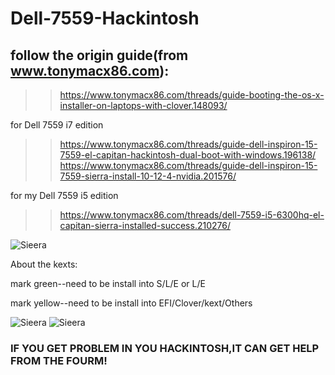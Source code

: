 # Dell-7559-Hackintosh
## follow the origin guide(from www.tonymacx86.com):
  >>https://www.tonymacx86.com/threads/guide-booting-the-os-x-installer-on-laptops-with-clover.148093/
  
  for Dell 7559 i7 edition
  >>https://www.tonymacx86.com/threads/guide-dell-inspiron-15-7559-el-capitan-hackintosh-dual-boot-with-windows.196138/
  >>https://www.tonymacx86.com/threads/guide-dell-inspiron-15-7559-sierra-install-10-12-4-nvidia.201576/
  
  for my Dell 7559 i5 edition
  >>https://www.tonymacx86.com/threads/dell-7559-i5-6300hq-el-capitan-sierra-installed-success.210276/
  
  ![Sieera](https://github.com/crackself/Dell-7559-Hackintosh/blob/master/introduce/sierra.png)
  
  About the kexts:
  
  mark green--need to be install into S/L/E or L/E
  
  mark yellow--need to be install into EFI/Clover/kext/Others
  
  ![Sieera](https://github.com/crackself/Dell-7559-Hackintosh/blob/master/introduce/EFI.png)
  ![Sieera](https://github.com/crackself/Dell-7559-Hackintosh/blob/master/introduce/LE.png)

### IF YOU GET PROBLEM IN YOU HACKINTOSH,IT CAN GET HELP FROM THE FOURM!
